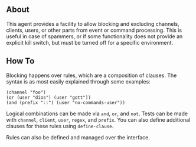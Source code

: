 ## About
This agent provides a facility to allow blocking and excluding channels, clients, users, or other parts from event or command processing. This is useful in case of spammers, or if some functionality does not provide an explicit kill switch, but must be turned off for a specific environment.

## How To
Blocking happens over rules, which are a composition of clauses. The syntax is as most easily explained through some examples:

```
(channel "foo")
(or (user "dios") (user "gott"))
(and (prefix "::") (user "no-commands-user"))
```

Logical combinations can be made via `and`, `or`, and `not`. Tests can be made with `channel`, `client`, `user`, `regex`, and `prefix`. You can also define additional clauses for these rules using `define-clause`.

Rules can also be defined and managed over the interface.
